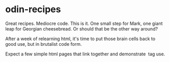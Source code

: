 # odin-recipes
Great recipes. Mediocre code.
This is it. One small step for Mark, one giant leap for Georgian cheesebread. Or should that be the other way around? 

After a week of relearning html, it's time to put those brain cells back to good use, but in brutalist code form.

Expect a few simple html pages that link together and demonstrate <img> tag use.